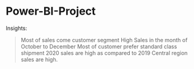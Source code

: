 # Power-BI-Project
Insights:
> Most of sales come customer segment
> High Sales in the month of October to December
> Most of customer prefer standard class shipment
> 2020 sales are high as compared to 2019
> Central region sales are high.
